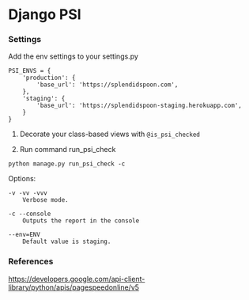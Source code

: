 # Django PSI

### Settings

Add the env settings to your settings.py
```
PSI_ENVS = {
    'production': {
        'base_url': 'https://splendidspoon.com',
    },
    'staging': {
        'base_url': 'https://splendidspoon-staging.herokuapp.com',
    }
}
```

1. Decorate your class-based views with `@is_psi_checked`

2. Run command run_psi_check

`python manage.py run_psi_check -c`

Options:

```
-v -vv -vvv
    Verbose mode.

-c --console
    Outputs the report in the console

--env=ENV
    Default value is staging.
```


### References

https://developers.google.com/api-client-library/python/apis/pagespeedonline/v5